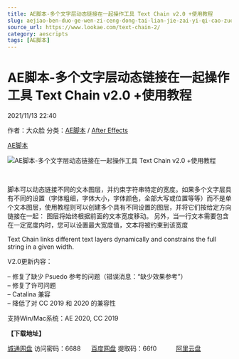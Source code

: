 ```yaml
---
title: AE脚本-多个文字层动态链接在一起操作工具 Text Chain v2.0 +使用教程
slug: aejiao-ben-duo-ge-wen-zi-ceng-dong-tai-lian-jie-zai-yi-qi-cao-zuo-gong-ju-text-chain-v2-0-shi-yong-jiao-cheng
source_url: https://www.lookae.com/text-chain-2/
category: aescripts
tags: [AE脚本]
---
```

# AE脚本-多个文字层动态链接在一起操作工具 Text Chain v2.0 +使用教程

2021/11/13 22:40

作者：大众脸
分类：[AE脚本](https://www.lookae.com/after-effects/aescripts/) / [After Effects](https://www.lookae.com/after-effects/)

[AE脚本](https://www.lookae.com/tag/ae%e8%84%9a%e6%9c%ac/)

![AE脚本-多个文字层动态链接在一起操作工具 Text Chain v2.0 +使用教程](https://www.lookae.com/wp-content/uploads/2019/07/Text-Chain.jpg "AE脚本-多个文字层动态链接在一起操作工具 Text Chain v2.0 +使用教程-LookAE.com")

﻿

脚本可以动态链接不同的文本图层，并约束字符串特定的宽度。如果多个文字层具有不同的设置（字体粗细，字体大小，字体颜色，全部大写或位置等等）而不是单个文本图层，使用教程则可以创建多个具有不同设置的图层，并将它们按给定方向链接在一起： 图层将始终根据前面的文本宽度移动。 另外，当一行文本需要包含在一定宽度内时，您可以设置最大宽度值，文本将被约束到该宽度

Text Chain links different text layers dynamically and constrains the full string in a given width.

V2.0更新内容：

– 修复了缺少 Psuedo 参考的问题（错误消息：“缺少效果参考”）  
– 修复了许可问题  
– Catalina 兼容  
– 降低了对 CC 2019 和 2020 的兼容性

支持Win/Mac系统：AE 2020, CC 2019

**【下载地址】**

[城通网盘](https://url62.ctfile.com/f/680462-520633158-09bb03) 访问密码：6688      [百度网盘](https://pan.baidu.com/s/1-52PpGbC2ul_KRmWbb2_sQ) 提取码：66f0           [阿里云盘](https://www.aliyundrive.com/s/JFWA36354SV)
